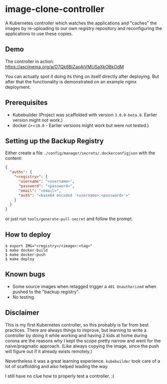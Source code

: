 # image-clone-controller

A Kubernetes controller which watches the applications and "caches" the images
by re-uploading to our own registry repository and reconfiguring the
applications to use these copies.

## Demo

The controller in action: https://asciinema.org/a/O7Qk6BiZaoAiVMUSaXkOBkOdM

You can actually spot it doing its thing on itself directly after deploying.
But after that the functionality is demonstrated on an example nginx
deployment.

## Prerequisites

* Kubebuilder (Project was scaffolded with version `3.0.0-beta.0`. Earlier version might not work.)
* docker (>=`19.0` - Earlier versions might work but were not tested.)

## Setting up the Backup Registry

Either create a file `./config/manager/secrets/.dockerconfigjson` with the content:

```json
{
  "auths": {
    "<registry>": {
      "username": "<username>",
      "password": "<password>",
      "email": "<email>",
      "auth": "<base64 encoded '<username>:<password>'>"
    }
  }
}
```

or just run `tools/generate-pull-secret` and follow the prompt.

## How to deploy

```shell
$ export IMG="<registry>/<image>:<tag>"
$ make docker-build
$ make docker-push
$ make deploy
```

## Known bugs

* Some source images when retagged trigger a `401 Unauthorized` when pushed to
  the "backup registry".
* No testing.

## Disclaimer

This is my first Kubernetes controller, so this probably is far from best
practices. There are always things to improve, but learning to write a
controller by doing it while working and having 2 kids at home during corona
are the reasons why I kept the scope pretty narrow and went for the
naive/pragmatic approach. (Like always copying the image, since the push will
figure out if it already exists remotely.)

Nevertheless it was a great learning experience. `kubebuilder` took care of a
lot of scaffolding and also helped leading the way.

I still have no clue how to properly test a controller. :(
